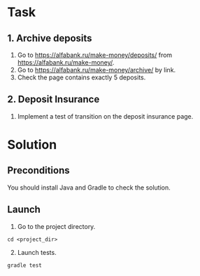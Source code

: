 # Task

## 1. Archive deposits
1. Go to https://alfabank.ru/make-money/deposits/ from https://alfabank.ru/make-money/. 
2. Go to https://alfabank.ru/make-money/archive/ by link.
3. Check the page contains exactly 5 deposits.

## 2. Deposit Insurance
1. Implement a test of transition on the deposit insurance page.

# Solution

## Preconditions

You should install Java and Gradle to check the solution. 

## Launch
1. Go to the project directory.
```
cd <project_dir>
```
2. Launch tests.
```
gradle test
```
